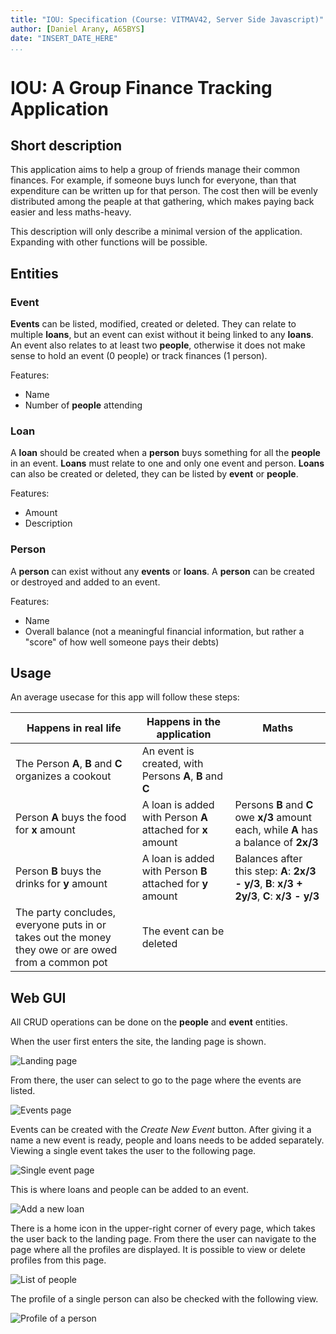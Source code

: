 ```yaml
---
title: "IOU: Specification (Course: VITMAV42, Server Side Javascript)"
author: [Daniel Arany, A65BYS]
date: "INSERT_DATE_HERE"
...
```


# IOU: A Group Finance Tracking Application

## Short description
This application aims to help a group of friends manage their common finances. For example, if someone buys lunch for everyone, than that expenditure can be written up for that person. The cost then will be evenly distributed among the peaple at that gathering, which makes paying back easier and less maths-heavy.


This description will only describe a minimal version of the application. Expanding with other functions will be possible.

## Entities

### Event
**Events** can be listed, modified, created or deleted. They can relate to multiple **loans**, but an event can exist without it being linked to any **loans**. An event also relates to at least two **people**, otherwise it does not make sense to hold an event (0 people) or track finances (1 person).

Features:

- Name
- Number of **people** attending

### Loan
A **loan** should be created when a **person** buys something for all the **people** in an event. **Loans** must relate to one and only one event and person. **Loans** can also be created or deleted, they can be listed by **event** or **people**.

Features:

- Amount
- Description

### Person
A **person** can exist without any **events** or **loans**. A **person** can be created or destroyed and added to an event.

Features:

- Name
- Overall balance (not a meaningful financial information, but rather a "score" of how well someone pays their debts)

## Usage

An average usecase for this app will follow these steps:

| Happens in real life | Happens in the application | Maths |
| ----------- | ----------- | ----------- |
| The Person **A**, **B** and **C** organizes a cookout | An event is created, with Persons **A**, **B** and **C** ||
| Person **A** buys the food for **x** amount | A loan is added with Person **A** attached for **x** amount | Persons **B** and **C** owe **x/3** amount each, while **A** has a balance of **2x/3** |
| Person **B** buys the drinks for **y** amount |  A loan is added with Person **B** attached for **y** amount | Balances after this step: **A**: **2x/3 - y/3**, **B**: **x/3 + 2y/3**, **C**: **x/3 - y/3** |
| The party concludes, everyone puts in or takes out the money they owe or are owed from a common pot | The event can be deleted | |

## Web GUI

All CRUD operations can be done on the **people** and **event** entities.

When the user first enters the site, the landing page is shown.

![Landing page](pics/landing_page.png)

From there, the user can select to go to the page where the events are listed.

![Events page](pics/events.png)

Events can be created with the _Create New Event_ button. After giving it a name a new event is ready, people and loans needs to be added separately. Viewing a single event takes the user to the following page.

![Single event page](pics/single_event.png)

This is where loans and people can be added to an event.

![Add a new loan](pics/add_loan.png)

There is a home icon in the upper-right corner of every page, which takes the user back to the landing page. From there the user can navigate to the page where all the profiles are displayed. It is possible to view or delete profiles from this page.

![List of people](pics/people.png)

The profile of a single person can also be checked with the following view.

![Profile of a person](pics/profile.png)
